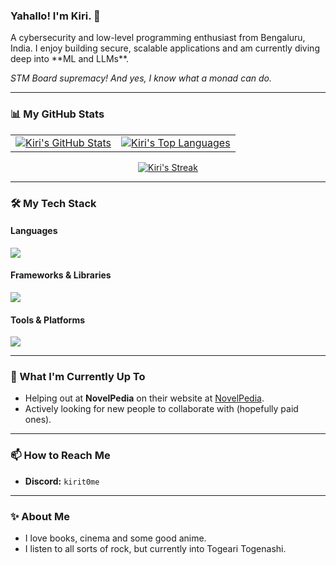 ### Yahallo! I'm Kiri. 👋

<p>
  A cybersecurity and low-level programming enthusiast from Bengaluru, India. I enjoy building secure, scalable applications and am currently diving deep into **ML and LLMs**.
</p>

<p>
  <em>STM Board supremacy! And yes, I know what a monad can do.</em>
</p>

---

### 📊 My GitHub Stats

<table>
  <tr>
    <td>
      <a href="https://github.com/anuraghazra/github-readme-stats">
        <img align="center" src="https://github-readme-stats.vercel.app/api?username=Kirit0me&show_icons=true&line_height=27&count_private=true&theme=tokyonight&hide_border=true" alt="Kiri's GitHub Stats" />
      </a>
    </td>
    <td>
      <a href="https://github.com/anuraghazra/github-readme-stats">
        <img align="center" src="https://github-readme-stats.vercel.app/api/top-langs/?username=Kirit0me&layout=compact&theme=tokyonight&hide_border=true" alt="Kiri's Top Languages" />
      </a>
    </td>
  </tr>
</table>

<p align="center">
  <a href="https://github-readme-streak-stats.herokuapp.com">
    <img title="🔥 Get streak stats for your profile" alt="Kiri's Streak" src="https://github-readme-streak-stats.herokuapp.com/?user=Kirit0me&theme=tokyonight&hide_border=true&stroke=0000&background=1A1B27" />
  </a>
</p>

---

### 🛠️ My Tech Stack

#### Languages
<p align="left">
  <a href="https://skillicons.dev">
    <img src="https://skillicons.dev/icons?i=c,cpp,rust,java,python,js" />
  </a>
</p>

#### Frameworks & Libraries
<p align="left">
  <a href="https://skillicons.dev">
    <img src="https://skillicons.dev/icons?i=nextjs,react,nodejs,vite,tailwind,aws" />
  </a>
</p>

#### Tools & Platforms
<p align="left">
  <a href="https://skillicons.dev">
    <img src="https://skillicons.dev/icons?i=git,github,docker,linux,vscode,neovim,arch" />
  </a>
</p>

---

### 🚀 What I'm Currently Up To

- Helping out at **NovelPedia** on their website at [NovelPedia](https://www.novelpedia.net/).
- Actively looking for new people to collaborate with (hopefully paid ones).

---

### 📫 How to Reach Me

- **Discord:** `kirit0me`

---

### ✨ About Me

- I love books, cinema and some good anime.
- I listen to all sorts of rock, but currently into Togeari Togenashi.

